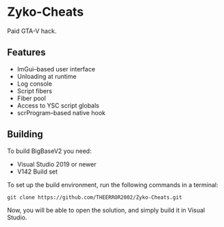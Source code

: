 # Zyko-Cheats
Paid GTA-V hack.

## Features
* ImGui–based user interface
* Unloading at runtime
* Log console
* Script fibers
* Fiber pool
* Access to YSC script globals
* scrProgram–based native hook

## Building
To build BigBaseV2 you need:
* Visual Studio 2019 or newer
* V142 Build set

To set up the build environment, run the following commands in a terminal:
```dos
git clone https://github.com/THEERROR2002/Zyko-Cheats.git
```
Now, you will be able to open the solution, and simply build it in Visual Studio.
